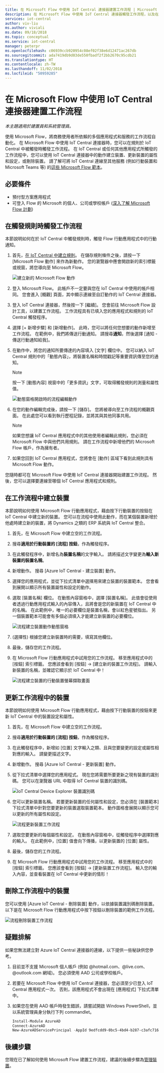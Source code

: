 ```yaml
---
title: 在 Microsoft Flow 中使用 IoT Central 連接器建置工作流程 | Microsoft Docs
description: 在 Microsoft Flow 中使用 IoT Central 連接器觸發工作流程，以及在工作流程中建立、更新和刪除裝置。
services: iot-central
author: viv-liu
ms.author: viviali
ms.date: 09/18/2018
ms.topic: conceptual
ms.service: iot-central
manager: peterpr
ms.openlocfilehash: c06939ccb920954c08ef02f38e6d12471ac267db
ms.sourcegitcommit: ada7419db9d03de550fbadf2f2bb2670c95cdb21
ms.translationtype: HT
ms.contentlocale: zh-TW
ms.lasthandoff: 11/02/2018
ms.locfileid: "50959285"
---
```

# <a name="build-workflows-with-the-iot-central-connector-in-microsoft-flow"></a>在 Microsoft Flow 中使用 IoT Central 連接器建置工作流程

*本主題適用於建置員和系統管理員。*

使用 Microsoft Flow，將商務使用者所依賴的多個應用程式和服務的工作流程自動化。 在 Microsoft Flow 中使用 IoT Central 連接器時，您可以在規則於 IoT Central 中被觸發時觸發工作流程。 在 IoT Central 或任何其他應用程式所觸發的工作流程中，您可以使用 IoT Central 連接器中的動作建立裝置、更新裝置的屬性和設定，或刪除裝置。 請了解可將 IoT Central 連線至其他服務 (例如行動裝置和 Microsoft Teams 等) 的[這些 Microsoft Flow 範本](https://aka.ms/iotcentralflowtemplates)。

## <a name="prerequisites"></a>必要條件

- 預付型方案應用程式
- 可登入 Flow 的 Microsoft 的個人、公司或學校帳戶 ([深入了解 Microsoft Flow 計劃](https://aka.ms/microsoftflowplans))

## <a name="trigger-a-workflow-when-a-rule-is-triggered"></a>在觸發規則時觸發工作流程

本節說明如何在於 IoT Central 中觸發規則時，觸發 Flow 行動應用程式中的行動通知。

1. 首先，[在 IoT Central 中建立規則](howto-create-telemetry-rules.md)。 在儲存規則條件之後，請按一下 [Microsoft Flow 動作] 來作為新動作。 您的瀏覽器中應會開啟新的索引標籤或視窗，將您導向至 Microsoft Flow。

    ![建立新的 Microsoft Flow 動作](media/howto-add-microsoft-flow/createflowaction.PNG)

1. 登入 Microsoft Flow。 此帳戶不一定要與您在 IoT Central 中使用的帳戶相同。 您會進入 [概觀] 頁面，其中顯示連線至自訂動作的 IoT Central 連接器。

1. 登入 IoT Central 連接器，然後按一下 [繼續]。 您會前往 Microsoft Flow 設計工具，以建置工作流程。 工作流程具有已填入您的應用程式和規則的 IoT Central 觸發程序。

1. 選擇 [+ 新增步驟] 和 [新增動作]。 此時，您可以將任何您想要的動作新增至工作流程。 在範例中，我們將傳送行動通知。 請搜尋**通知**，然後選擇 [通知 - 傳送行動通知給我]。

1. 在動作中，將您的通知所要傳達的內容填入 [文字] 欄位中。 您可以納入 IoT Central 規則中的「動態內容」，將裝置名稱和時間戳記等重要資訊傳至您的通知。

    > [!NOTE]
    > 按一下 [動態內容] 視窗中的「更多資訊」文字，可取得觸發規則的測量和屬性值。

    ![動態窗格開啟時的流程編輯動作](./media/howto-add-microsoft-flow/flowdynamicpane.PNG)

1. 在您的動作編輯完成後，請按一下 [儲存]。 您將被導向至工作流程的概觀頁面。 在此處您可以看到執行歷程記錄，並將其與其他同事共用。

    > [!NOTE]
    > 如果您想讓 IoT Central 應用程式中的其他使用者編輯此規則，您必須在 Microsoft Flow 中與他們共用規則。 請在工作流程中新增他們的 Microsoft Flow 帳戶，作為擁有者。

1. 如果您回到 IoT Central 應用程式，您將會在 [動作] 區域下看到此規則具有 Microsoft Flow 動作。

您隨時都可在 Microsoft Flow 中使用 IoT Central 連接器開始建置工作流程。 然後，您可以選擇要連線至哪個 IoT Central 應用程式和規則。

## <a name="create-a-device-in-a-workflow"></a>在工作流程中建立裝置

本節說明如何使用 Microsoft Flow 行動應用程式，藉由按下行動裝置的按鈕在 IoT Central 中建立新的裝置。 您可以在流程中使用此動作，而在某個裝置新增於他處時建立新的裝置，將 Dynamics 之類的 ERP 系統與 IoT Central 整合。

1. 首先，在 Microsoft Flow 中建立空的工作流程。

1. 搜尋**適用於行動裝置的 [流程] 按鈕**，作為觸發程序。

1. 在此觸發程序中，新增名為**裝置名稱**的文字輸入。 請將描述文字變更為**輸入新裝置的裝置名稱**。

1. 新增動作。 搜尋 [Azure IoT Central - 建立裝置] 動作。

1. 選擇您的應用程式，並從下拉式清單中選擇用來建立裝置的裝置範本。 您會看到展開以顯示所有裝置屬性和設定的動作。

1. 選取 [裝置名稱] 欄位。 在動態內容窗格中，選擇 [裝置名稱]。 此值會從使用者透過行動應用程式輸入的內容傳入，且將會是您的新裝置在 IoT Central 中的名稱。 在此範例中，唯一的必要欄位是裝置名稱，會以紅色星號指出。 另一個裝置範本可能會有多個必須填入才能建立新裝置的必要欄位。

    ![流程建立裝置動作動態窗格](./media/howto-add-microsoft-flow/flowcreatedevice.PNG)
1. (選擇性) 根據您建立新裝置時的需要，填寫其他欄位。

1. 最後，儲存您的工作流程。

1. 在 Microsoft Flow 行動應用程式中試用您的工作流程。 移至應用程式中的 [按鈕] 索引標籤。 您應該會看到 [按鈕] -> [建立新的裝置工作流程]。 請輸入新裝置的名稱，並確認它顯示於 IoT Central 中！

    ![流程建立裝置的行動裝置螢幕擷取畫面](./media/howto-add-microsoft-flow/flowmobilescreenshot.png)

## <a name="update-a-device-in-a-workflow"></a>更新工作流程中的裝置

本節說明如何使用 Microsoft Flow 行動應用程式，藉由按下行動裝置的按鈕來更新 IoT Central 中的裝置設定和屬性。

1. 首先，在 Microsoft Flow 中建立空的工作流程。

1. 搜尋**適用於行動裝置的 [流程] 按鈕**，作為觸發程序。

1. 在此觸發程序中，新增如 [位置] 文字輸入之類、且與您要變更的設定或屬性相對應的輸入。 請變更描述文字。

1. 新增動作。 搜尋 [Azure IoT Central - 更新裝置] 動作。

1. 從下拉式清單中選擇您的應用程式。 現在您將需要所要更新之現有裝置的識別碼。 您可以在瀏覽器 URL 中取得 IoT Central 裝置的識別碼。

    ![IoT Central Device Explorer 裝置識別碼](./media/howto-add-microsoft-flow/iotcdeviceid.PNG)

1. 您可以更新裝置名稱。 若要更新裝置的任何屬性和設定，您必須在 [裝置範本] 下拉式清單中針對您要更新的裝置選取裝置範本。 動作圖格會展開以顯示您可以更新的所有屬性和設定。

    ![流程更新裝置工作流程](./media/howto-add-microsoft-flow/flowupdatedevice.PNG)

1. 選取您要更新的每個屬性和設定。 在動態內容窗格中，從觸發程序中選擇對應的輸入。 在此範例中，[位置] 值會向下傳播，以更新裝置的 [位置] 屬性。

1. 最後，儲存您的工作流程。

1. 在 Microsoft Flow 行動應用程式中試用您的工作流程。 移至應用程式中的 [按鈕] 索引標籤。 您應該會看到 [按鈕] -> [更新裝置工作流程]。 輸入您的輸入內容，並查看裝置在 IoT Central 中更新的情形！

## <a name="delete-a-device-in-a-workflow"></a>刪除工作流程中的裝置

您可以使用 [Azure IoT Central - 刪除裝置] 動作，以依據裝置識別碼刪除裝置。 以下是在 Microsoft Flow 行動應用程式中按下按鈕以刪除裝置的範例工作流程。

   ![流程刪除裝置工作流程](./media/howto-add-microsoft-flow/flowdeletedevice.PNG)
    
## <a name="troubleshooting"></a>疑難排解

如果您無法建立對 Azure IoT Central 連接器的連線，以下提供一些秘訣供您參考。

1. 目前並不支援 Microsoft 個人帳戶 (例如 @hotmail.com、@live.com、@outlook.com 網域)。 您必須使用 AAD 公司或學校帳戶。

2. 若要在 Microsoft Flow 中使用 IoT Central 連接器，您必須至少已登入 IoT Central 應用程式一次。 否則，該應用程式不會出現在 [應用程式] 下拉式清單中。

3. 如果您在使用 AAD 帳戶時發生錯誤，請嘗試開啟 Windows PowerShell，並以系統管理員身分執行下列 commandlet。
    ``` PowerShell
    Install-Module AzureAD
    Connect-AzureAD
    New-AzureADServicePrincipal -AppId 9edfcdd9-0bc5-4bd4-b287-c3afc716aac7 -DisplayName "Azure IoT Central"
    ```
    
## <a name="next-steps"></a>後續步驟
您現在已了解如何使用 Microsoft Flow 建置工作流程，建議的後續步驟為[管理裝置](howto-manage-devices.md)。

